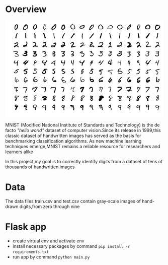 # Overview
![](images/MnistExamples.png)

MNIST (Modified National Institute of Standards and Technology) is the de facto *"hello world"* dataset of computer vision.Since its release in 1999,this classic dataset of handwritten images has served as the basis for benchmarking classification algorithms. As new machine learning techniques emerge,MNIST remains a reliable resource for researchers and learners alike

In this project,my goal is to correctly identify digits from a dataset of tens of thousands of handwritten images

# Data
The data files train.csv and test.csv contain gray-scale images of hand-drawn digits,from zero through nine

# Flask app
- create virtual env and activate env
- install necessary packages by command `pip install -r requirements.txt`
- run app by command `python main.py`